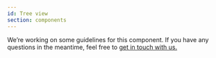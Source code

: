 ```yaml
---
id: Tree view
section: components
---
```


We’re working on some guidelines for this component.
If you have any questions in the meantime, feel free to [get in touch with us.](/get-in-touch)
